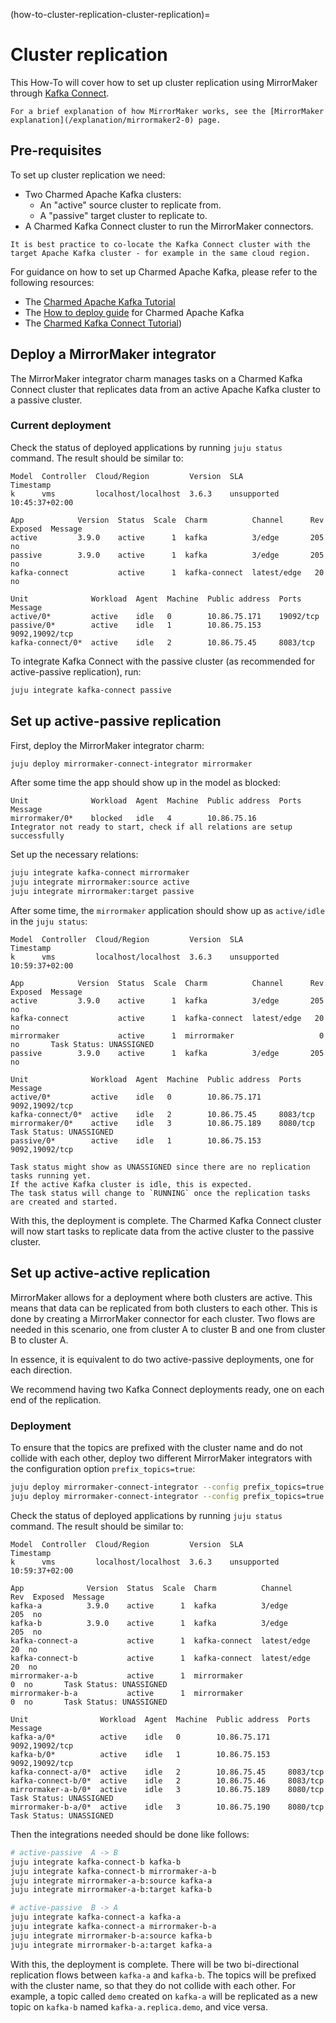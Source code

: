 (how-to-cluster-replication-cluster-replication)=
# Cluster replication

This How-To will cover how to set up cluster replication using MirrorMaker through [Kafka Connect](https://kafka.apache.org/documentation/#connect).

```{note}
For a brief explanation of how MirrorMaker works, see the [MirrorMaker explanation](/explanation/mirrormaker2-0) page.
```

## Pre-requisites

To set up cluster replication we need:

- Two Charmed Apache Kafka clusters:
  - An "active" source cluster to replicate from.
  - A "passive" target cluster to replicate to.
- A Charmed Kafka Connect cluster to run the MirrorMaker connectors.

```{note}
It is best practice to co-locate the Kafka Connect cluster with the target Apache Kafka cluster - for example in the same cloud region.
```

For guidance on how to set up Charmed Apache Kafka, please refer to the following resources:

- The [Charmed Apache Kafka Tutorial](tutorial-1-introduction)
- The [How to deploy guide](how-to-deploy-deploy-anywhere) for Charmed Apache Kafka
- The [Charmed Kafka Connect Tutorial](tutorial-7-kafka-connect))

## Deploy a MirrorMaker integrator

The MirrorMaker integrator charm manages tasks on a Charmed Kafka Connect cluster that replicates data from an active Apache Kafka cluster to a passive cluster.

### Current deployment

Check the status of deployed applications by running `juju status` command. The result should be similar to:

```text
Model  Controller  Cloud/Region         Version  SLA          Timestamp
k      vms         localhost/localhost  3.6.3    unsupported  10:45:37+02:00

App            Version  Status  Scale  Charm          Channel      Rev  Exposed  Message
active         3.9.0    active      1  kafka          3/edge       205  no
passive        3.9.0    active      1  kafka          3/edge       205  no
kafka-connect           active      1  kafka-connect  latest/edge   20  no

Unit              Workload  Agent  Machine  Public address  Ports           Message
active/0*         active    idle   0        10.86.75.171    19092/tcp
passive/0*        active    idle   1        10.86.75.153    9092,19092/tcp
kafka-connect/0*  active    idle   2        10.86.75.45     8083/tcp
```

To integrate Kafka Connect with the passive cluster (as recommended for active-passive replication), run:

```bash
juju integrate kafka-connect passive
```

## Set up active-passive replication

First, deploy the MirrorMaker integrator charm:

```bash
juju deploy mirrormaker-connect-integrator mirrormaker
```

After some time the app should show up in the model as blocked:

```text
Unit              Workload  Agent  Machine  Public address  Ports           Message
mirrormaker/0*    blocked   idle   4        10.86.75.16                     Integrator not ready to start, check if all relations are setup successfully
```

Set up the necessary relations:

```bash
juju integrate kafka-connect mirrormaker
juju integrate mirrormaker:source active
juju integrate mirrormaker:target passive
```

After some time, the `mirrormaker` application should show up as `active/idle` in the `juju status`:

```text
Model  Controller  Cloud/Region         Version  SLA          Timestamp
k      vms         localhost/localhost  3.6.3    unsupported  10:59:37+02:00

App            Version  Status  Scale  Charm          Channel      Rev  Exposed  Message
active         3.9.0    active      1  kafka          3/edge       205  no       
kafka-connect           active      1  kafka-connect  latest/edge   20  no       
mirrormaker             active      1  mirrormaker                   0  no       Task Status: UNASSIGNED
passive        3.9.0    active      1  kafka          3/edge       205  no       

Unit              Workload  Agent  Machine  Public address  Ports           Message
active/0*         active    idle   0        10.86.75.171    9092,19092/tcp  
kafka-connect/0*  active    idle   2        10.86.75.45     8083/tcp        
mirrormaker/0*    active    idle   3        10.86.75.189    8080/tcp        Task Status: UNASSIGNED
passive/0*        active    idle   1        10.86.75.153    9092,19092/tcp  
```

```{note}
Task status might show as UNASSIGNED since there are no replication tasks running yet. 
If the active Kafka cluster is idle, this is expected. 
The task status will change to `RUNNING` once the replication tasks are created and started.
```

With this, the deployment is complete. The Charmed Kafka Connect cluster will now start tasks to replicate data from the active cluster to the passive cluster.

## Set up active-active replication

MirrorMaker allows for a deployment where both clusters are active. This means that data can be replicated from both clusters to each other. This is done by creating a MirrorMaker connector for each cluster. Two flows are needed in this scenario, one from cluster A to cluster B and one from cluster B to cluster A.

In essence, it is equivalent to do two active-passive deployments, one for each direction. 

We recommend having two Kafka Connect deployments ready, one on each end of the replication.

### Deployment

To ensure that the topics are prefixed with the cluster name and do not collide with each other, deploy two different MirrorMaker integrators with the configuration option `prefix_topics=true`:

```bash
juju deploy mirrormaker-connect-integrator --config prefix_topics=true mirrormaker-a-b
juju deploy mirrormaker-connect-integrator --config prefix_topics=true mirrormaker-b-a
```

Check the status of deployed applications by running `juju status` command. The result should be similar to:

```text
Model  Controller  Cloud/Region         Version  SLA          Timestamp
k      vms         localhost/localhost  3.6.3    unsupported  10:59:37+02:00

App              Version  Status  Scale  Charm          Channel      Rev  Exposed  Message
kafka-a          3.9.0    active      1  kafka          3/edge       205  no       
kafka-b          3.9.0    active      1  kafka          3/edge       205  no       
kafka-connect-a           active      1  kafka-connect  latest/edge   20  no       
kafka-connect-b           active      1  kafka-connect  latest/edge   20  no       
mirrormaker-a-b           active      1  mirrormaker                   0  no       Task Status: UNASSIGNED
mirrormaker-b-a           active      1  mirrormaker                   0  no       Task Status: UNASSIGNED

Unit                Workload  Agent  Machine  Public address  Ports           Message
kafka-a/0*          active    idle   0        10.86.75.171    9092,19092/tcp  
kafka-b/0*          active    idle   1        10.86.75.153    9092,19092/tcp  
kafka-connect-a/0*  active    idle   2        10.86.75.45     8083/tcp        
kafka-connect-b/0*  active    idle   2        10.86.75.46     8083/tcp        
mirrormaker-a-b/0*  active    idle   3        10.86.75.189    8080/tcp        Task Status: UNASSIGNED
mirrormaker-b-a/0*  active    idle   3        10.86.75.190    8080/tcp        Task Status: UNASSIGNED
```

Then the integrations needed should be done like follows:

```bash
# active-passive  A -> B
juju integrate kafka-connect-b kafka-b
juju integrate kafka-connect-b mirrormaker-a-b
juju integrate mirrormaker-a-b:source kafka-a
juju integrate mirrormaker-a-b:target kafka-b

# active-passive  B -> A
juju integrate kafka-connect-a kafka-a
juju integrate kafka-connect-a mirrormaker-b-a
juju integrate mirrormaker-b-a:source kafka-b
juju integrate mirrormaker-b-a:target kafka-a
```

With this, the deployment is complete. There will be two bi-directional replication flows between `kafka-a` and `kafka-b`. The topics will be prefixed with the cluster name, so that they do not collide with each other.
For example, a topic called `demo` created on `kafka-a` will be replicated as a new topic on `kafka-b` named `kafka-a.replica.demo`, and vice versa.

